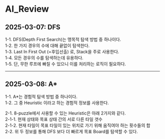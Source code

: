 # AI_Review

## 2025-03-07: DFS ##  
1-1. DFS(Depth First Search)는 맹목적 탐색 방법 중 하나이다. \
1-2. 한 가지 경우의 수에 대해 끝없이 탐색한다. \
1-3. Last In First Out (=후입선출) 로, Stack을 주로 사용한다. \
1-4. 모든 경우의 수를 탐색하는데 유용하다. \
1-5. 단, 무한 루프에 빠질 수 있으니 이를 처리하는 로직이 필요하다.

----

## 2025-03-08: A* ##  
1-1. A*는 경험적 탐색 방법 중 하나이다. \
1-2. 그 중 Heuristic 이라고 하는 경험적 정보를 사용한다.

2-1. 8-puzzle에서 사용할 수 있는 Heuristic은 아래 2가지와 같다. \
2-1-1. 현재 상태와 목표 상태 간의 서로 다른 타일 갯수 \
2-1-2. 현재 타일이 목표 타일이 있는 위치로 가기 위해 움직여야 하는 횟수들의 합 \
2-2. 위 두 정보를 통해 DFS 보다 더 빠르게 목표 Board를 탐색할 수 있다.
